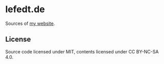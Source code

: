 # lefedt.de

Sources of [my website](https://lefedt.de/).

## License

Source code licensed under MIT, contents licensed under CC BY-NC-SA 4.0.

